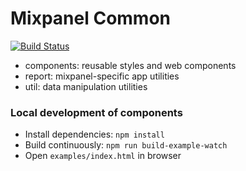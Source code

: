 # Mixpanel Common
[![Build Status](https://travis-ci.org/mixpanel/mixpanel-common.svg?branch=master)](https://travis-ci.org/mixpanel/mixpanel-common)

- components: reusable styles and web components
- report: mixpanel-specific app utilities
- util: data manipulation utilities

### Local development of components

- Install dependencies: `npm install`
- Build continuously: `npm run build-example-watch`
- Open `examples/index.html` in browser
